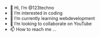 - 👋 Hi, I’m @123techno
- 👀 I’m interested in coding 
- 🌱 I’m currently learning webdevelopment 
- 💞️ I’m looking to collaborate on YouTube 
- 📫 How to reach me ...

<!---
123techno/123techno is a ✨ special ✨ repository because its `README.md` (this file) appears on your GitHub profile.
You can click the Preview link to take a look at your changes.
--->
